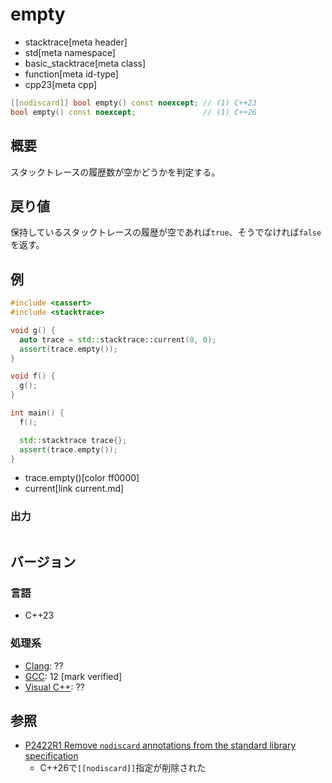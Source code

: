 # empty
* stacktrace[meta header]
* std[meta namespace]
* basic_stacktrace[meta class]
* function[meta id-type]
* cpp23[meta cpp]

```cpp
[[nodiscard]] bool empty() const noexcept; // (1) C++23
bool empty() const noexcept;               // (1) C++26
```

## 概要
スタックトレースの履歴数が空かどうかを判定する。


## 戻り値
保持しているスタックトレースの履歴が空であれば`true`、そうでなければ`false`を返す。


## 例
```cpp example
#include <cassert>
#include <stacktrace>

void g() {
  auto trace = std::stacktrace::current(0, 0);
  assert(trace.empty());
}

void f() {
  g();
}

int main() {
  f();

  std::stacktrace trace{};
  assert(trace.empty());
}
```
* trace.empty()[color ff0000]
* current[link current.md]

### 出力
```
```


## バージョン
### 言語
- C++23

### 処理系
- [Clang](/implementation.md#clang): ??
- [GCC](/implementation.md#gcc): 12 [mark verified]
- [Visual C++](/implementation.md#visual_cpp): ??


## 参照
- [P2422R1 Remove `nodiscard` annotations from the standard library specification](https://open-std.org/jtc1/sc22/wg21/docs/papers/2024/p2422r1.html)
    - C++26で`[[nodiscard]]`指定が削除された
